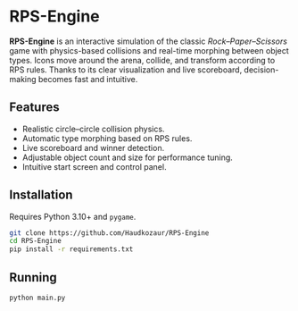 # RPS-Engine

**RPS-Engine** is an interactive simulation of the classic *Rock–Paper–Scissors* game with physics-based collisions and real-time morphing between object types.
Icons move around the arena, collide, and transform according to RPS rules.
Thanks to its clear visualization and live scoreboard, decision-making becomes fast and intuitive.

## Features

* Realistic circle–circle collision physics.
* Automatic type morphing based on RPS rules.
* Live scoreboard and winner detection.
* Adjustable object count and size for performance tuning.
* Intuitive start screen and control panel.

## Installation

Requires Python 3.10+ and `pygame`.

```bash
git clone https://github.com/Haudkozaur/RPS-Engine
cd RPS-Engine
pip install -r requirements.txt
```

## Running

```bash
python main.py
```

